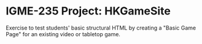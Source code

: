 # IGME-235 Project: HKGameSite
Exercise to test students' basic structural HTML by creating a "Basic Game Page" for an existing video or tabletop game.
